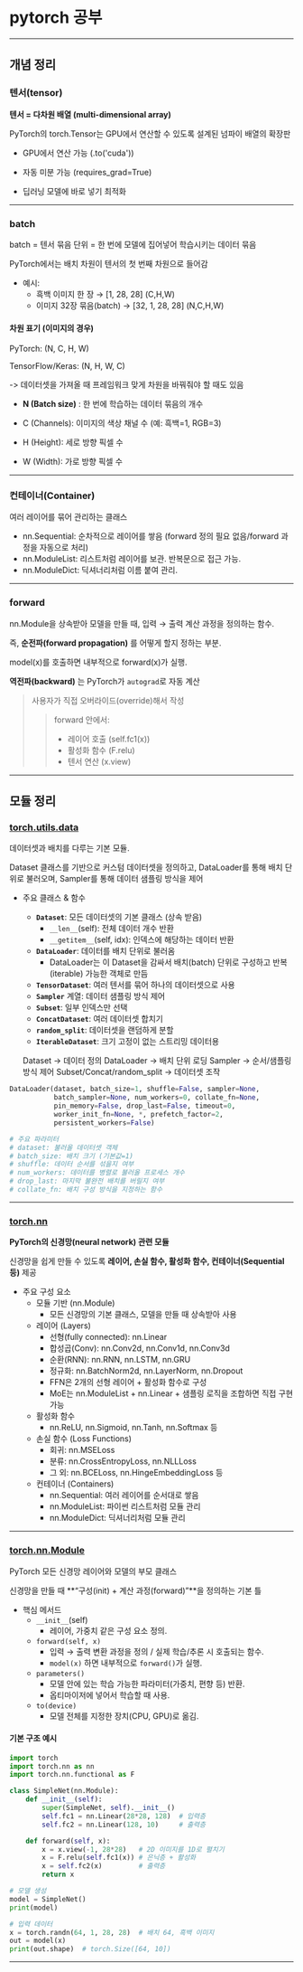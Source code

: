# pytorch 공부

---

## 개념 정리

### 텐서(tensor)

**텐서 = 다차원 배열 (multi-dimensional array)**

PyTorch의 torch.Tensor는 GPU에서 연산할 수 있도록 설계된 넘파이 배열의 확장판

- GPU에서 연산 가능 (.to('cuda'))

- 자동 미분 가능 (requires_grad=True)

- 딥러닝 모델에 바로 넣기 최적화

---

### batch

batch = 텐서 묶음 단위 = 한 번에 모델에 집어넣어 학습시키는 데이터 묶음

PyTorch에서는 배치 차원이 텐서의 첫 번째 차원으로 들어감

- 예시:
  - 흑백 이미지 한 장 → [1, 28, 28] (C,H,W)
  - 이미지 32장 묶음(batch) → [32, 1, 28, 28] (N,C,H,W)


#### 차원 표기 (이미지의 경우)

PyTorch: (N, C, H, W)

TensorFlow/Keras: (N, H, W, C)

-> 데이터셋을 가져올 때 프레임워크 맞게 차원을 바꿔줘야 할 때도 있음

- **N (Batch size)** : 한 번에 학습하는 데이터 묶음의 개수

- C (Channels): 이미지의 색상 채널 수 (예: 흑백=1, RGB=3)

- H (Height): 세로 방향 픽셀 수

- W (Width): 가로 방향 픽셀 수


---------

### 컨테이너(Container)

여러 레이어를 묶어 관리하는 클래스

- nn.Sequential: 순차적으로 레이어를 쌓음 (forward 정의 필요 없음/forward 과정을 자동으로 처리)
- nn.ModuleList: 리스트처럼 레이어를 보관. 반복문으로 접근 가능.
- nn.ModuleDict: 딕셔너리처럼 이름 붙여 관리.

---

### forward

nn.Module을 상속받아 모델을 만들 때, 입력 → 출력 계산 과정을 정의하는 함수.

즉, **순전파(forward propagation)** 를 어떻게 할지 정하는 부분.

model(x)를 호출하면 내부적으로 forward(x)가 실행.

**역전파(backward)** 는 PyTorch가 `autograd`로 자동 계산

>사용자가 직접 오버라이드(override)해서 작성
>>forward 안에서:
>>- 레이어 호출 (self.fc1(x))
>>- 활성화 함수 (F.relu)
>>- 텐서 연산 (x.view)

-----

## 모듈 정리

### [**torch.utils.data**](https://docs.pytorch.org/docs/stable/data.html)

  데이터셋과 배치를 다루는 기본 모듈.

  Dataset 클래스를 기반으로 커스텀 데이터셋을 정의하고, DataLoader를 통해 배치 단위로 불러오며, Sampler를 통해 데이터 샘플링 방식을 제어
  
- 주요 클래스 & 함수
  - **`Dataset`**: 모든 데이터셋의 기본 클래스 (상속 받음)
    -  `__len__`(self): 전체 데이터 개수 반환
    - `__getitem__`(self, idx): 인덱스에 해당하는 데이터 반환 
  - **`DataLoader`**: 데이터를 배치 단위로 불러옴
    - DataLoader는 이 Dataset을 감싸서 배치(batch) 단위로 구성하고 반복(iterable) 가능한 객체로 만듬
  - **`TensorDataset`**: 여러 텐서를 묶어 하나의 데이터셋으로 사용
  - **`Sampler`** 계열: 데이터 샘플링 방식 제어
  - **`Subset`**: 일부 인덱스만 선택
  - **`ConcatDataset`**: 여러 데이터셋 합치기
  - **`random_split`**: 데이터셋을 랜덤하게 분할
  - **`IterableDataset`**: 크기 고정이 없는 스트리밍 데이터용

  Dataset → 데이터 정의
  DataLoader → 배치 단위 로딩
  Sampler → 순서/샘플링 방식 제어
  Subset/Concat/random_split → 데이터셋 조작
  
```python
DataLoader(dataset, batch_size=1, shuffle=False, sampler=None,
           batch_sampler=None, num_workers=0, collate_fn=None,
           pin_memory=False, drop_last=False, timeout=0,
           worker_init_fn=None, *, prefetch_factor=2,
           persistent_workers=False)

# 주요 파라미터
# dataset: 불러올 데이터셋 객체
# batch_size: 배치 크기 (기본값=1)
# shuffle: 데이터 순서를 섞을지 여부
# num_workers: 데이터를 병렬로 불러올 프로세스 개수
# drop_last: 마지막 불완전 배치를 버릴지 여부
# collate_fn: 배치 구성 방식을 지정하는 함수
```

---

### [torch.nn](https://docs.pytorch.org/docs/stable/nn.html)

**PyTorch의 신경망(neural network) 관련 모듈**

신경망을 쉽게 만들 수 있도록 **레이어, 손실 함수, 활성화 함수, 컨테이너(Sequential 등)** 제공

- 주요 구성 요소
  - 모듈 기반 (nn.Module)
    - 모든 신경망의 기본 클래스, 모델을 만들 때 상속받아 사용
  - 레이어 (Layers)
    - 선형(fully connected): nn.Linear
    - 합성곱(Conv): nn.Conv2d, nn.Conv1d, nn.Conv3d
    - 순환(RNN): nn.RNN, nn.LSTM, nn.GRU
    - 정규화: nn.BatchNorm2d, nn.LayerNorm, nn.Dropout
    - FFN은 2개의 선형 레이어 + 활성화 함수로 구성
    - MoE는 nn.ModuleList + nn.Linear + 샘플링 로직을 조합하면 직접 구현 가능
  - 활성화 함수
    - nn.ReLU, nn.Sigmoid, nn.Tanh, nn.Softmax 등
  - 손실 함수 (Loss Functions)
    - 회귀: nn.MSELoss
    - 분류: nn.CrossEntropyLoss, nn.NLLLoss
    - 그 외: nn.BCELoss, nn.HingeEmbeddingLoss 등
  - 컨테이너 (Containers)
    - nn.Sequential: 여러 레이어를 순서대로 쌓음
    - nn.ModuleList: 파이썬 리스트처럼 모듈 관리
    - nn.ModuleDict: 딕셔너리처럼 모듈 관리
    
---

### [**torch.nn.Module**](https://docs.pytorch.org/docs/stable/generated/torch.nn.Module.html)

PyTorch 모든 신경망 레이어와 모델의 부모 클래스

신경망을 만들 때 **“구성(init) + 계산 과정(forward)”**을 정의하는 기본 틀

- 핵심 메서드
  - `__init__`(self)
    - 레이어, 가중치 같은 구성 요소 정의.
  - `forward(self, x)`
    - 입력 → 출력 변환 과정을 정의 / 실제 학습/추론 시 호출되는 함수.
    - `model(x)` 하면 내부적으로 `forward()`가 실행.
  - `parameters()`
    - 모델 안에 있는 학습 가능한 파라미터(가중치, 편향 등) 반환.
    - 옵티마이저에 넣어서 학습할 때 사용.
  - `to(device)`
    - 모델 전체를 지정한 장치(CPU, GPU)로 옮김.
   
#### 기본 구조 예시
```python
import torch
import torch.nn as nn
import torch.nn.functional as F

class SimpleNet(nn.Module):
    def __init__(self):
        super(SimpleNet, self).__init__()
        self.fc1 = nn.Linear(28*28, 128)  # 입력층
        self.fc2 = nn.Linear(128, 10)     # 출력층

    def forward(self, x):
        x = x.view(-1, 28*28)   # 2D 이미지를 1D로 펼치기
        x = F.relu(self.fc1(x)) # 은닉층 + 활성화
        x = self.fc2(x)         # 출력층
        return x

# 모델 생성
model = SimpleNet()
print(model)

# 입력 데이터
x = torch.randn(64, 1, 28, 28)  # 배치 64, 흑백 이미지
out = model(x)
print(out.shape)  # torch.Size([64, 10])

```

-----
